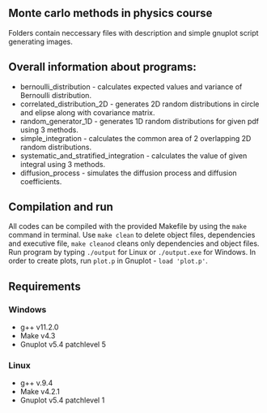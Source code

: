 ## Monte carlo methods in physics course
Folders contain neccessary files with description and simple gnuplot script generating images.

## Overall information about programs:
* bernoulli_distribution - calculates expected values and variance of Bernoulli distribution.
* correlated_distribution_2D - generates 2D random distributions in circle and elipse along with covariance matrix.
* random_generator_1D - generates 1D random distributions for given pdf using 3 methods. 
* simple_integration - calculates the common area of 2 overlapping 2D random distributions.
* systematic_and_stratified_integration - calculates the value of given integral using 3 methods.
* diffusion_process - simulates the diffusion process and diffusion coefficients.

## Compilation and run
All codes can be compiled with the provided Makefile by using the `make` command in terminal. Use `make clean` to delete object files, dependencies and executive file, `make cleanod` cleans only dependencies and object files. Run program by typing `./output` for Linux or `./output.exe` for Windows. In order to create plots, run `plot.p` in Gnuplot - `load 'plot.p'`.

## Requirements
### Windows
* g++ v11.2.0
* Make v4.3
* Gnuplot v5.4 patchlevel 5
### Linux
* g++ v.9.4
* Make v4.2.1
* Gnuplot v5.4 patchlevel 1
